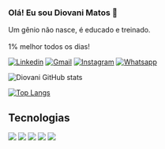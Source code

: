 ### Olá! Eu sou Diovani Matos 👋

Um gênio não nasce, é educado e treinado.<br/><br/>
1% melhor todos os dias! 

[![Linkedin](https://img.shields.io/badge/LinkedIn-0077B5?style=for-the-badge&logo=linkedin&logoColor=white)](https://www.linkedin.com/in/diovani-matos-333a2a228/)
[![Gmail](	https://img.shields.io/badge/Gmail-D14836?style=for-the-badge&logo=gmail&logoColor=white)](mailto:matosdiovani@gmail.com)
[![Instagram](	https://img.shields.io/badge/Instagram-E4405F?style=for-the-badge&logo=instagram&logoColor=white)](https://www.instagram.com/diovanimatos/)
[![Whatsapp](https://img.shields.io/badge/WhatsApp-25D366?style=for-the-badge&logo=whatsapp&logoColor=white)](https://api.whatsapp.com/send/?phone=5551994477827&text&type=phone_number&app_absent=0)

![Diovani GitHub stats](https://github-readme-stats.vercel.app/api?username=diovani-matos&show_icons=true&theme=tokyonight)

[![Top Langs](https://github-readme-stats.vercel.app/api/top-langs/?username=diovani-matos)](https://github.com/diovani-matos/github-readme-stats)

## Tecnologias

<div>
  <img  src=https://img.shields.io/badge/HTML5-E34F26?style=for-the-badge&logo=html5&logoColor=white/>
  <img  src=https://img.shields.io/badge/CSS3-1572B6?style=for-the-badge&logo=css3&logoColor=white/>
  <img  src=https://img.shields.io/badge/Sass-CC6699?style=for-the-badge&logo=sass&logoColor=white/>
  <img  src=	https://img.shields.io/badge/JavaScript-F7DF1E?style=for-the-badge&logo=javascript&logoColor=black/>
  <img  src=	https://img.shields.io/badge/React-20232A?style=for-the-badge&logo=react&logoColor=61DAFB/>
</div>
